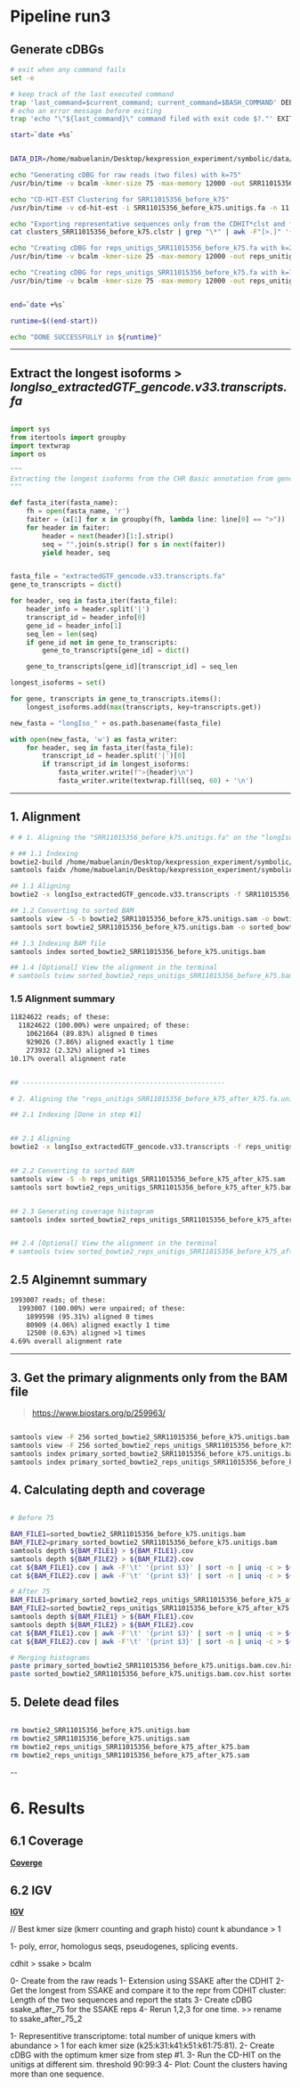 # Pipeline run3

## **Generate cDBGs**

```bash
# exit when any command fails
set -e

# keep track of the last executed command
trap 'last_command=$current_command; current_command=$BASH_COMMAND' DEBUG
# echo an error message before exiting
trap 'echo "\"${last_command}\" command filed with exit code $?."' EXIT

start=`date +%s`


DATA_DIR=/home/mabuelanin/Desktop/kexpression_experiment/symbolic/data/drtamer_data

echo "Generating cDBG for raw reads (two files) with k=75"
/usr/bin/time -v bcalm -kmer-size 75 -max-memory 12000 -out SRR11015356_before_k75 -in list_reads &> bcalm_before_75.log

echo "CD-HIT-EST Clustering for SRR11015356_before_k75"
/usr/bin/time -v cd-hit-est -i SRR11015356_before_k75.unitigs.fa -n 11 -c 0.95 -o clusters_SRR11015356_before_k75 -d 0 -T 0 -M 12000 &> cdhit_SRR11015356_before_k75.log

echo "Exporting representative sequences only from the CDHIT*clst and for SRR11015356_before_k75.unitigs.fa ..."
cat clusters_SRR11015356_before_k75.clstr | grep "\*" | awk -F"[>.]" '{print ">"$2}' | grep -Fwf - -A1 <(seqkit seq -w 0 SRR11015356_before_k75.unitigs.fa) | grep -v "^\-\-" > reps_unitigs_SRR11015356_before_k75.fa

echo "Creating cDBG for reps_unitigs_SRR11015356_before_k75.fa with k=25"
/usr/bin/time -v bcalm -kmer-size 25 -max-memory 12000 -out reps_unitigs_SRR11015356_before_k75_after_k25.fa -in reps_unitigs_SRR11015356_before_k75.fa  -abundance-min 1 &> bcalm_before_75_after_25.log

echo "Creating cDBG for reps_unitigs_SRR11015356_before_k75.fa with k=75"
/usr/bin/time -v bcalm -kmer-size 75 -max-memory 12000 -out reps_unitigs_SRR11015356_before_k75_after_k75.fa -in reps_unitigs_SRR11015356_before_k75.fa  -abundance-min 1 &> bcalm_before_75_after_75.log


end=`date +%s`

runtime=$((end-start))

echo "DONE SUCCESSFULLY in ${runtime}"

```

---

## **Extract the longest isoforms** > *longIso_extractedGTF_gencode.v33.transcripts.fa*

```python

import sys
from itertools import groupby
import textwrap
import os

"""
Extracting the longest isoforms from the CHR Basic annotation from gencode and the whole transcriptome file from Gencode.
"""

def fasta_iter(fasta_name):
    fh = open(fasta_name, 'r')
    faiter = (x[1] for x in groupby(fh, lambda line: line[0] == ">"))
    for header in faiter:
        header = next(header)[1:].strip()
        seq = "".join(s.strip() for s in next(faiter))
        yield header, seq


fasta_file = "extractedGTF_gencode.v33.transcripts.fa"
gene_to_transcripts = dict()

for header, seq in fasta_iter(fasta_file):
    header_info = header.split('|')
    transcript_id = header_info[0]
    gene_id = header_info[1]
    seq_len = len(seq)
    if gene_id not in gene_to_transcripts:
        gene_to_transcripts[gene_id] = dict()

    gene_to_transcripts[gene_id][transcript_id] = seq_len

longest_isoforms = set()

for gene, transcripts in gene_to_transcripts.items():
    longest_isoforms.add(max(transcripts, key=transcripts.get))

new_fasta = "longIso_" + os.path.basename(fasta_file)

with open(new_fasta, 'w') as fasta_writer:
    for header, seq in fasta_iter(fasta_file):
        transcript_id = header.split('|')[0]
        if transcript_id in longest_isoforms:
            fasta_writer.write(f">{header}\n")
            fasta_writer.write(textwrap.fill(seq, 60) + '\n')

```

---

## **1. Alignment**

```bash
# # 1. Aligning the "SRR11015356_before_k75.unitigs.fa" on the "longIso_extractedGTF_gencode.v33.transcripts.fa"

# ## 1.1 Indexing
bowtie2-build /home/mabuelanin/Desktop/kexpression_experiment/symbolic/reports/report5_gencodeReprs/longIso_extractedGTF_gencode.v33.transcripts.fa longIso_extractedGTF_gencode.v33.transcripts
samtools faidx /home/mabuelanin/Desktop/kexpression_experiment/symbolic/reports/report5_gencodeReprs/longIso_extractedGTF_gencode.v33.transcripts.fa  # Important for IGV Visualization

## 1.1 Aligning
bowtie2 -x longIso_extractedGTF_gencode.v33.transcripts -f SRR11015356_before_k75.unitigs.fa -S bowtie2_SRR11015356_before_k75.unitigs.sam

## 1.2 Converting to sorted BAM
samtools view -S -b bowtie2_SRR11015356_before_k75.unitigs.sam -o bowtie2_SRR11015356_before_k75.unitigs.bam
samtools sort bowtie2_SRR11015356_before_k75.unitigs.bam -o sorted_bowtie2_SRR11015356_before_k75.unitigs.bam

## 1.3 Indexing BAM file
samtools index sorted_bowtie2_SRR11015356_before_k75.unitigs.bam

## 1.4 [Optional] View the alignment in the terminal
# samtools tview sorted_bowtie2_reps_unitigs_SRR11015356_before_k75.bam longIso_extractedGTF_gencode.v33.transcripts.fa

```

### 1.5 Alignment summary

```txt
11824622 reads; of these:
  11824622 (100.00%) were unpaired; of these:
    10621664 (89.83%) aligned 0 times
    929026 (7.86%) aligned exactly 1 time
    273932 (2.32%) aligned >1 times
10.17% overall alignment rate
```

```bash

## ---------------------------------------------------

# 2. Aligning the "reps_unitigs_SRR11015356_before_k75_after_k75.fa.unitigs.fa" on the "longIso_extractedGTF_gencode.v33.transcripts.fa"

## 2.1 Indexing [Done in step #1]


## 2.1 Aligning
bowtie2 -x longIso_extractedGTF_gencode.v33.transcripts -f reps_unitigs_SRR11015356_before_k75_after_k75.fa.unitigs.fa -S reps_unitigs_SRR11015356_before_k75_after_k75.sam


## 2.2 Converting to sorted BAM
samtools view -S -b reps_unitigs_SRR11015356_before_k75_after_k75.sam -o bowtie2_reps_unitigs_SRR11015356_before_k75_after_k75.bam
samtools sort bowtie2_reps_unitigs_SRR11015356_before_k75_after_k75.bam -o sorted_bowtie2_reps_unitigs_SRR11015356_before_k75_after_k75.bam


## 2.3 Generating coverage histogram
samtools index sorted_bowtie2_reps_unitigs_SRR11015356_before_k75_after_k75.bam


## 2.4 [Optional] View the alignment in the terminal
# samtools tview sorted_bowtie2_reps_unitigs_SRR11015356_before_k75_after_k75.bam extractedGTF_gencode.v33.transcripts.fa

```

## 2.5 Alginemnt summary

```txt
1993007 reads; of these:
  1993007 (100.00%) were unpaired; of these:
    1899598 (95.31%) aligned 0 times
    80909 (4.06%) aligned exactly 1 time
    12500 (0.63%) aligned >1 times
4.69% overall alignment rate
```

---


## **3. Get the primary alignments only from the BAM file**

> <https://www.biostars.org/p/259963/>

```bash

samtools view -F 256 sorted_bowtie2_SRR11015356_before_k75.unitigs.bam > primary_sorted_bowtie2_SRR11015356_before_k75.unitigs.bam
samtools view -F 256 sorted_bowtie2_reps_unitigs_SRR11015356_before_k75_after_k75.bam > primary_sorted_bowtie2_reps_unitigs_SRR11015356_before_k75_after_k75.bam
samtools index primary_sorted_bowtie2_SRR11015356_before_k75.unitigs.bam
samtools index primary_sorted_bowtie2_reps_unitigs_SRR11015356_before_k75_after_k75.bam

```

## 4. Calculating depth and coverage

```bash

# Before 75

BAM_FILE1=sorted_bowtie2_SRR11015356_before_k75.unitigs.bam
BAM_FILE2=primary_sorted_bowtie2_SRR11015356_before_k75.unitigs.bam
samtools depth ${BAM_FILE1} > ${BAM_FILE1}.cov
samtools depth ${BAM_FILE2} > ${BAM_FILE2}.cov
cat ${BAM_FILE1}.cov | awk -F'\t' '{print $3}' | sort -n | uniq -c > ${BAM_FILE1}.cov.hist
cat ${BAM_FILE2}.cov | awk -F'\t' '{print $3}' | sort -n | uniq -c > ${BAM_FILE2}.cov.hist

# After 75
BAM_FILE1=primary_sorted_bowtie2_reps_unitigs_SRR11015356_before_k75_after_k75.bam
BAM_FILE2=sorted_bowtie2_reps_unitigs_SRR11015356_before_k75_after_k75.bam
samtools depth ${BAM_FILE1} > ${BAM_FILE1}.cov
samtools depth ${BAM_FILE2} > ${BAM_FILE2}.cov
cat ${BAM_FILE1}.cov | awk -F'\t' '{print $3}' | sort -n | uniq -c > ${BAM_FILE1}.cov.hist
cat ${BAM_FILE2}.cov | awk -F'\t' '{print $3}' | sort -n | uniq -c > ${BAM_FILE2}.cov.hist

# Merging histograms
paste primary_sorted_bowtie2_SRR11015356_before_k75.unitigs.bam.cov.hist primary_sorted_bowtie2_reps_unitigs_SRR11015356_before_k75_after_k75.bam.cov.hist > primary_before_after_cov.hist.tsv
paste sorted_bowtie2_SRR11015356_before_k75.unitigs.bam.cov.hist sorted_bowtie2_reps_unitigs_SRR11015356_before_k75_after_k75.bam.cov.hist > before_after_cov.hist.tsv

```

## 5. Delete dead files

```bash

rm bowtie2_SRR11015356_before_k75.unitigs.bam
rm bowtie2_SRR11015356_before_k75.unitigs.sam
rm bowtie2_reps_unitigs_SRR11015356_before_k75_after_k75.bam
rm bowtie2_reps_unitigs_SRR11015356_before_k75_after_k75.sam

```

--

# **6. Results**

## **6.1 Coverage**

**[Coverge](./coverage)**

## **6.2 IGV**

**[IGV](./IGV)**


//
Best kmer size (kmerr counting and graph histo)
count k abundance > 1

1- poly, error, homologus seqs, pseudogenes, splicing events.

cdhit > ssake > bcalm

0- Create from the raw reads
1- Extension using SSAKE after the CDHIT
2- Get the longest from SSAKE and compare it to the repr from CDHIT cluster: Length of the two sequences and report the stats
3- Create cDBG ssake_after_75 for the SSAKE reps
4- Rerun 1,2,3 for one time. >> rename to ssake_after_75_2



1- Representitive transcriptome: total number of unique kmers with abundance > 1 for each kmer size (k25:k31:k41:k51:k61:75:81).
2- Create cDBG with the optimum kmer size from step #1.
3- Run the CD-HIT on the unitigs at different sim. threshold 90:99:3
4- Plot: Count the clusters having more than one sequence.
